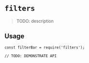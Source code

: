 # `filters`

> TODO: description

## Usage

```
const filterBar = require('filters');

// TODO: DEMONSTRATE API
```
